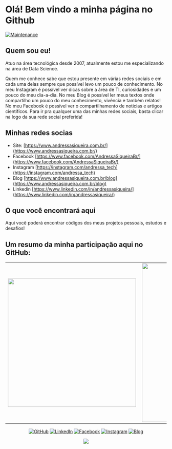 # Olá! Bem vindo a minha página no Github 
[![Maintenance](https://img.shields.io/badge/Maintained%3F-yes-green.svg)](https://GitHub.com/Naereen/StrapDown.js/graphs/commit-activity)

## Quem sou eu!
Atuo na área tecnológica desde 2007, atualmente estou me especializando na área de Data Science.

Quem me conhece sabe que estou presente em várias redes sociais e em cada uma delas sempre que possível levo um pouco de conhecimento. No meu Instagram é possível ver dicas sobre a área de TI, curiosidades e um pouco do meu dia-a-dia. No meu Blog é possível ler meus textos onde compartilho um pouco do meu conhecimento, vivência e também relatos! No meu Facebook é possível ver o compartilhamento de noticias e artigos cientifícos. Para ir pra qualquer uma das minhas redes sociais, basta clicar na logo da sua rede social preferida!

## Minhas redes socias

* Site: [https://www.andressasiqueira.com.br/](https://www.andressasiqueira.com.br/)
* Facebook [https://www.facebook.com/AndressaSiqueiraBr/](https://www.facebook.com/AndressaSiqueiraBr/)
* Instagram [https://instagram.com/andressa_tech](https://instagram.com/andressa_tech)
* Blog [https://www.andressasiqueira.com.br/blog](https://www.andressasiqueira.com.br/blog)
* Linkedin [https://www.linkedin.com/in/andressasiqueira/](https://www.linkedin.com/in/andressasiqueira/)

## O que você encontrará aqui

Aqui você poderá encontrar códigos dos meus projetos pessoais, estudos e desafios! 

## Um resumo da minha participação aqui no GitHub:

<center>
  <table>
    <tr>
        <td><img width="400px" align="left" src="https://github-readme-stats.vercel.app/api/top-langs/?username=siqandressa&hide=html&layout=compact&theme=buefy" /></td>
        <td><img width="495px" align="left" src="https://github-readme-stats.vercel.app/api?username=siqandressa&theme=buefy" /></td>
    </tr>   
  </table>
</center>  

<p align="center">
	<a href="https://github.com/siqandressa"><img src="https://img.shields.io/github/followers/siqandressa.svg?label=GitHub&style=social" alt="GitHub"></a>
	<a href="https://www.linkedin.com/in/andressasiqueira/"><img src="https://img.shields.io/badge/LinkedIn--_.svg?style=social&logo=linkedin" alt="LinkedIn"></a>
	<a href="https://www.facebook.com/AndressaSiqueiraBr"><img src="https://img.shields.io/badge/Facebook--_.svg?style=social&logo=Facebook" alt="Facebook"></a>
	<a href="https://instagram.com/andressa_tech"><img src="https://img.shields.io/badge/Instagram--_.svg?style=social&logo=Instagram" alt="Instagram"></a>
	<a href="https://www.andressasiqueira.com.br/"><img src="https://img.shields.io/badge/Blogger--_.svg?style=social&logo=Blogger" alt="Blog"></a>
	
</p>
<p align="center">
	<a href="https://github.com/siqandressa"><img src="http://views.whatilearened.today/views/github/siqandressa/views.svg"/></a>
	
</p>


<!--
**siqandressa/siqandressa** is a ✨ _special_ ✨ repository because its `README.md` (this file) appears on your GitHub profile.

Here are some ideas to get you started:

- 🔭 I’m currently working on ...
- 🌱 I’m currently learning ...
- 👯 I’m looking to collaborate on ...
- 🤔 I’m looking for help with ...
- 💬 Ask me about ...
- 📫 How to reach me: ...
- 😄 Pronouns: ...
- ⚡ Fun fact: ...
-->

